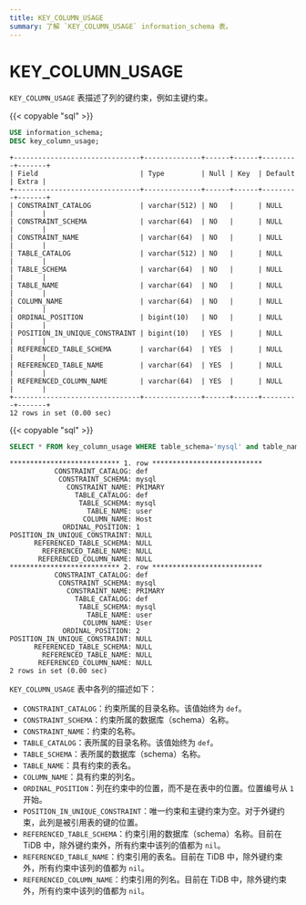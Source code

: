 ```yaml
---
title: KEY_COLUMN_USAGE
summary: 了解 `KEY_COLUMN_USAGE` information_schema 表。
---
```


# KEY_COLUMN_USAGE

`KEY_COLUMN_USAGE` 表描述了列的键约束，例如主键约束。

{{< copyable "sql" >}}

```sql
USE information_schema;
DESC key_column_usage;
```

```
+-------------------------------+--------------+------+------+---------+-------+
| Field                         | Type         | Null | Key  | Default | Extra |
+-------------------------------+--------------+------+------+---------+-------+
| CONSTRAINT_CATALOG            | varchar(512) | NO   |      | NULL    |       |
| CONSTRAINT_SCHEMA             | varchar(64)  | NO   |      | NULL    |       |
| CONSTRAINT_NAME               | varchar(64)  | NO   |      | NULL    |       |
| TABLE_CATALOG                 | varchar(512) | NO   |      | NULL    |       |
| TABLE_SCHEMA                  | varchar(64)  | NO   |      | NULL    |       |
| TABLE_NAME                    | varchar(64)  | NO   |      | NULL    |       |
| COLUMN_NAME                   | varchar(64)  | NO   |      | NULL    |       |
| ORDINAL_POSITION              | bigint(10)   | NO   |      | NULL    |       |
| POSITION_IN_UNIQUE_CONSTRAINT | bigint(10)   | YES  |      | NULL    |       |
| REFERENCED_TABLE_SCHEMA       | varchar(64)  | YES  |      | NULL    |       |
| REFERENCED_TABLE_NAME         | varchar(64)  | YES  |      | NULL    |       |
| REFERENCED_COLUMN_NAME        | varchar(64)  | YES  |      | NULL    |       |
+-------------------------------+--------------+------+------+---------+-------+
12 rows in set (0.00 sec)
```

{{< copyable "sql" >}}

```sql
SELECT * FROM key_column_usage WHERE table_schema='mysql' and table_name='user';
```

```
*************************** 1. row ***************************
           CONSTRAINT_CATALOG: def
            CONSTRAINT_SCHEMA: mysql
              CONSTRAINT_NAME: PRIMARY
                TABLE_CATALOG: def
                 TABLE_SCHEMA: mysql
                   TABLE_NAME: user
                  COLUMN_NAME: Host
             ORDINAL_POSITION: 1
POSITION_IN_UNIQUE_CONSTRAINT: NULL
      REFERENCED_TABLE_SCHEMA: NULL
        REFERENCED_TABLE_NAME: NULL
       REFERENCED_COLUMN_NAME: NULL
*************************** 2. row ***************************
           CONSTRAINT_CATALOG: def
            CONSTRAINT_SCHEMA: mysql
              CONSTRAINT_NAME: PRIMARY
                TABLE_CATALOG: def
                 TABLE_SCHEMA: mysql
                   TABLE_NAME: user
                  COLUMN_NAME: User
             ORDINAL_POSITION: 2
POSITION_IN_UNIQUE_CONSTRAINT: NULL
      REFERENCED_TABLE_SCHEMA: NULL
        REFERENCED_TABLE_NAME: NULL
       REFERENCED_COLUMN_NAME: NULL
2 rows in set (0.00 sec)
```

`KEY_COLUMN_USAGE` 表中各列的描述如下：

* `CONSTRAINT_CATALOG`：约束所属的目录名称。该值始终为 `def`。
* `CONSTRAINT_SCHEMA`：约束所属的数据库（schema）名称。
* `CONSTRAINT_NAME`：约束的名称。
* `TABLE_CATALOG`：表所属的目录名称。该值始终为 `def`。
* `TABLE_SCHEMA`：表所属的数据库（schema）名称。
* `TABLE_NAME`：具有约束的表名。
* `COLUMN_NAME`：具有约束的列名。
* `ORDINAL_POSITION`：列在约束中的位置，而不是在表中的位置。位置编号从 `1` 开始。
* `POSITION_IN_UNIQUE_CONSTRAINT`：唯一约束和主键约束为空。对于外键约束，此列是被引用表的键的位置。
* `REFERENCED_TABLE_SCHEMA`：约束引用的数据库（schema）名称。目前在 TiDB 中，除外键约束外，所有约束中该列的值都为 `nil`。
* `REFERENCED_TABLE_NAME`：约束引用的表名。目前在 TiDB 中，除外键约束外，所有约束中该列的值都为 `nil`。
* `REFERENCED_COLUMN_NAME`：约束引用的列名。目前在 TiDB 中，除外键约束外，所有约束中该列的值都为 `nil`。
